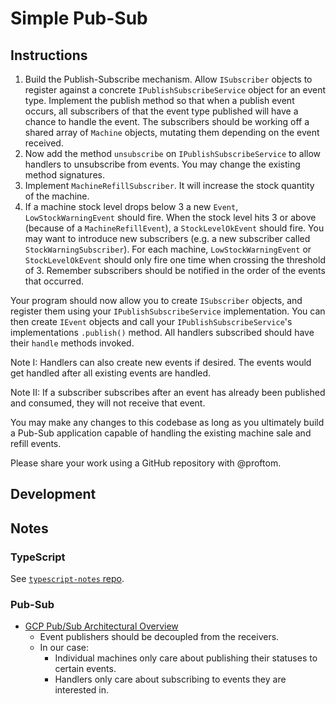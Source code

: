 # Simple Pub-Sub

## Instructions
1. Build the Publish-Subscribe mechanism.
   Allow `ISubscriber` objects to register against a concrete `IPublishSubscribeService` object for an event type.
   Implement the publish method so that when a publish event occurs, all subscribers of that the event type published will have a chance to handle the event.
   The subscribers should be working off a shared array of `Machine` objects, mutating them depending on the event received.
2. Now add the method `unsubscribe` on `IPublishSubscribeService` to allow handlers to unsubscribe from events.
   You may change the existing method signatures.
3. Implement `MachineRefillSubscriber`.
   It will increase the stock quantity of the machine.
4. If a machine stock level drops below 3 a new `Event`, `LowStockWarningEvent` should fire.
   When the stock level hits 3 or above (because of a `MachineRefillEvent`), a `StockLevelOkEvent` should fire.
   You may want to introduce new subscribers (e.g. a new subscriber called `StockWarningSubscriber`).
   For each machine, `LowStockWarningEvent` or `StockLevelOkEvent` should only fire one time when crossing the threshold of 3.
   Remember subscribers should be notified in the order of the events that occurred.

Your program should now allow you to create `ISubscriber` objects, and register them using your `IPublishSubscribeService` implementation. You can then create `IEvent` objects and call your `IPublishSubscribeService`'s implementations `.publish()` method. All handlers subscribed should have their `handle` methods invoked.

Note I: Handlers can also create new events if desired. The events would get handled after all existing events are handled.

Note II: If a subscriber subscribes after an event has already been published and consumed, they will not receive that event.

You may make any changes to this codebase as long as you ultimately build a Pub-Sub application capable of handling the existing machine sale and refill events.

Please share your work using a GitHub repository with @proftom.

## Development

## Notes

### TypeScript
See [`typescript-notes` repo](https://github.com/WaterGenie35/typescript-notes).

### Pub-Sub
- [GCP Pub/Sub Architectural Overview](https://cloud.google.com/pubsub/architecture)
    - Event publishers should be decoupled from the receivers.
    - In our case:
        - Individual machines only care about publishing their statuses to certain events.
        - Handlers only care about subscribing to events they are interested in.

